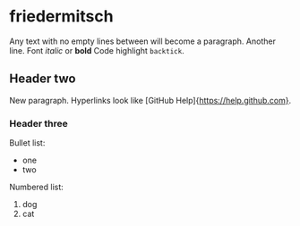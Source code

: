 # friedermitsch

Any text with no empty lines between will become a paragraph. 
Another line.
Font *italic* or **bold** 
Code highlight `backtick`.

## Header two 

New paragraph.
Hyperlinks look like [GitHub Help]{https://help.github.com}.

### Header three 

Bullet list: 

- one
- two 

Numbered list:

1. dog
2. cat

